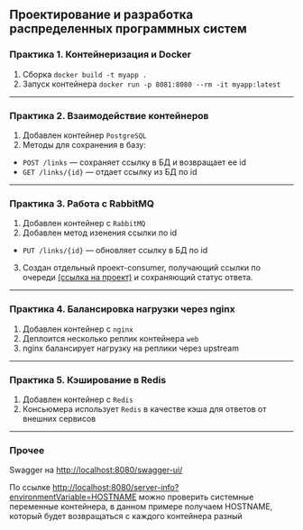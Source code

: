 ## Проектирование и разработка распределенных программных систем

### Практика 1. Контейнеризация и Docker

1. Сборка `docker build -t myapp .`
2. Запуск контейнера `docker run -p 8081:8080 --rm -it myapp:latest`
___

### Практика 2. Взаимодействие контейнеров
1. Добавлен контейнер `PostgreSQL`
2. Методы для сохранения в базу:
- `POST /links` — сохраняет ссылку в БД и возвращает ее id
- `GET /links/{id}` — отдает ссылку из БД по id
___

### Практика 3. Работа с RabbitMQ
1. Добавлен контейнер с `RabbitMQ`
2. Добавлен метод изенения ссылки по id
- `PUT /links/{id}` — обновляет ссылку в БД по id
3. Создан отдельный проект-consumer, получающий ссылки по очереди [(ссылка на проект)](https://github.com/exceq/python-rabbitmq-consumer)
и сохраняющий статус ответа.
___

### Практика 4. Балансировка нагрузки через nginx
1. Добавлен контейнер с `nginx`
2. Деплоится несколько реплик контейнера `web`
3. nginx балансирует нагрузку на реплики через upstream
___

### Практика 5. Кэширование в Redis
1. Добавлен контейнер с `Redis`
2. Консьюмера использует `Redis` в качестве кэша для ответов от внешних сервисов
___
### Прочее
Swagger на [http://localhost:8080/swagger-ui/](http://localhost:8080/swagger-ui/)

По ссылке [http://localhost:8080/server-info?environmentVariable=HOSTNAME](http://localhost:8080/server-info?environmentVariable=HOSTNAME)
можно проверить системные переменные контейнера, в данном примере получаем HOSTNAME, который будет возвращаться с каждого контейнера разный
